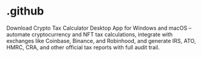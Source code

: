 # .github
Download Crypto Tax Calculator Desktop App for Windows and macOS – automate cryptocurrency and NFT tax calculations, integrate with exchanges like Coinbase, Binance, and Robinhood, and generate IRS, ATO, HMRC, CRA, and other official tax reports with full audit trail.  
